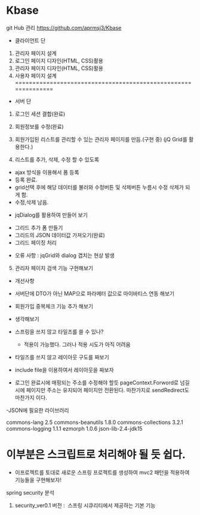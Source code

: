 # Kbase
git Hub 관리
https://github.com/aprmsj3/Kbase


* 클라이언트 단
1. 관리자 페이지 설계
2. 로그인 페이지 디자인(HTML, CSS)활용  
3. 관리자 페이지 디자인(HTML, CSS)활용  
4. 사용자 페이지 설계
==============================================================
* 서버 단
1. 로그인 세션 결합(완료)
2. 회원정보를 수정(완료)

3. 회원가입된 리스트를 관리할 수 있는 관리자 페이지를 만듬.(구현 중)
   (jQ Grid를 활용한다.)

4. 리스트를 추가, 삭제, 수정 할 수 있도록

  - ajax 방식을 이용해서 폼 등록
  - 등록 완료.
  - grid선택 후에 해당 데이터를 불러와 수정버튼 및 삭제버튼 누름시
    수정 삭제가 되게 함.
  - 수정,삭제 남음.

  * jqDialog를 활용하여 만들어 보기
  - 그리드 추가 폼 만들기
  - 그리드의 JSON 데이터값 가져오기(완료)
  - 그리드 페이징 처리

* 오류 사항 : jqGrid와 dialog 겹치는 현상 발생

5. 관리자 페이지 검색 기능 구현해보기

* 개선사항
- 서버단에 DTO가 아닌 MAP으로 파라메터 값으로 마이바티스 연동
  해보기

- 회원가입 중복체크 기능 추가 해보기

* 생각해보기

- 스프링을 쓰지 않고 타일즈를 쓸 수 있나?
  * 적용이 가능했다.
  그러나 적용 시도가 아직 어려움

- 타일즈를 쓰지 않고 레이아웃 구도를 짜보기

- include file을 이용하여서 레이아웃을 짜보자

- 로그인 완료시에 매핑되는 주소를 수정해야 할듯
pageContext.Forword로 넘길 시에
페이지만 주소는 유지되어 페이지만 전환된다.
마찬가지로 sendRedirect도 마찬가지 이다.

-JSON에 필요한 라이브러리

commons-lang 2.5
commons-beanutils 1.8.0
commons-collections 3.2.1
commons-logging 1.1.1
ezmorph 1.0.6
json-lib-2.4-jdk15

이부분은 스크립트로 처리해야 될 듯 쉽다.
==============================================================
* 이프로젝트를 토대로 새로운 스프링 프로젝트를 생성하여
mvc2 패턴을 적용하여 기능들을 구현해보자!

spring security 분석
1. security_ver0.1 버전 :  스프링 시큐리티에서 제공하는 기본 기능
